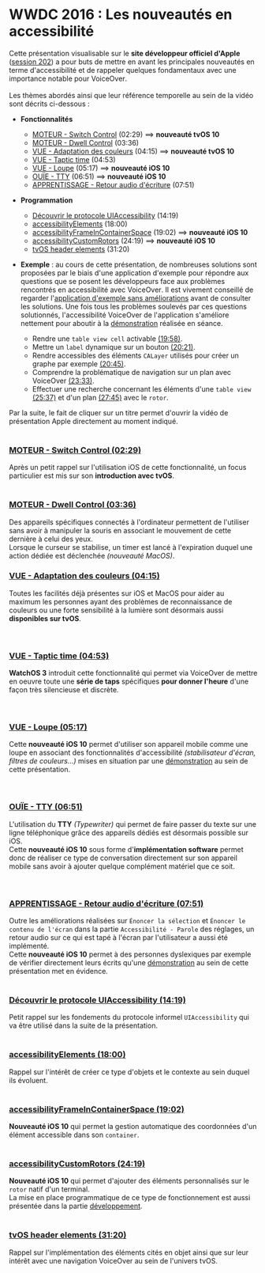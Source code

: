 # WWDC 2016 : Les nouveautés en accessibilité

<script>$(document).ready(function () {
    setBreadcrumb([{"label":"iOS", "url": "./criteria-ios.html"},
                   {"label":"WWDC", "url": "./criteria-ios-wwdc.html"},
                   {"label":"2016 - Les nouveautés en accessibilité"}
	]);
    addSubMenu([
        {"label":"Critères de conception","url":"criteria-ios-conception.html"}, 
        {"label":"Guide pour les développeurs","url":"criteria-ios-dev.html"},
        {"label":"VoiceOver","url":"lecteur-ecran-voiceover.html"},
        {"label":"WWDC","url":"criteria-ios-wwdc.html"},
        {"label":"Tests","url":"criteria-ios-test.html"}
    ]);
});</script>

<span data-menuitem="criteria-ios"></span>

Cette présentation visualisable sur le **site développeur officiel d'Apple** ([session 202](https://developer.apple.com/videos/play/wwdc2016/202/)) a pour buts de mettre en avant les principales nouveautés en terme d'accessibilité et de rappeler quelques fondamentaux avec une importance notable pour <span lang="en">VoiceOver</span>.
</br><img style="max-width: 700px; height: auto;" alt="" src="./images/iOSdev/wwdc16-202.png" />
</br></br>Les thèmes abordés ainsi que leur référence temporelle au sein de la vidéo sont décrits ci-dessous :

- **Fonctionnalités**
    - [MOTEUR - Switch Control](#SwitchControl) (02:29) ⟹ **nouveauté tvOS 10**
    - [MOTEUR - Dwell Control](#DwellControl) (03:36)
    - [VUE - Adaptation des couleurs](#DisplayAdjustments) (04:15) ⟹ **nouveauté tvOS 10**
    - [VUE - Taptic time](#TapticTime) (04:53)
    - [VUE - Loupe](#Magnifier) (05:17) ⟹ **nouveauté iOS 10**
    - [OUÏE - TTY](#SoftwareTTY) (06:51) ⟹ **nouveauté iOS 10**
    - [APPRENTISSAGE - Retour audio d'écriture](#EnhancedTypingFeedback) (07:51)

- **Programmation**
    - [Découvrir le protocole UIAccessibility](#UIAccessibilityProtocol) (14:19)
    - [accessibilityElements](#accessibilityElements) (18:00)
    - [accessibilityFrameInContainerSpace](#accessibilityFrameInContainerSpace) (19:02) ⟹ **nouveauté iOS 10**
    - [accessibilityCustomRotors](#accessibilityCustomRotors) (24:19) ⟹ **nouveauté iOS 10**
    - [tvOS header elements](#tvOS) (31:20)

- **Exemple** : au cours de cette présentation, de nombreuses solutions sont proposées par le biais d'une application d'exemple pour répondre aux questions que se posent les développeurs face aux problèmes rencontrés en accessibilité avec <span lang="en">VoiceOver</span>. Il est vivement conseillé de regarder l'[application d'exemple sans améliorations](https://developer.apple.com/videos/play/wwdc2016/202/?time=698) avant de consulter les solutions. Une fois tous les problèmes soulevés par ces questions solutionnés, l'accessibilité VoiceOver de l'application s'améliore nettement pour aboutir à la [démonstration](https://developer.apple.com/videos/play/wwdc2016/202/?time=1753) réalisée en séance.
    - Rendre une `table view cell` activable [(19:58)](https://developer.apple.com/videos/play/wwdc2016/202/?time=1198).
    - Mettre un `label` dynamique sur un bouton [(20:21)](https://developer.apple.com/videos/play/wwdc2016/202/?time=1221).
    - Rendre accessibles des éléments `CALayer` utilisés pour créer un graphe par exemple [(20:45)](https://developer.apple.com/videos/play/wwdc2016/202/?time=1245).
    - Comprendre la problématique de navigation sur un plan avec VoiceOver [(23:33)](https://developer.apple.com/videos/play/wwdc2016/202/?time=1413).
    - Effectuer une recherche concernant les éléments d'une `table view` [(25:37)](https://developer.apple.com/videos/play/wwdc2016/202/?time=1537) et d'un plan [(27:45)](https://developer.apple.com/videos/play/wwdc2016/202/?time=1665) avec le `rotor`.

Par la suite, le fait de cliquer sur un titre permet d'ouvrir la vidéo de présentation <span lang="en">Apple</span> directement au moment indiqué.
</br></br>
<a name="SwitchControl"></a>
### [MOTEUR - Switch Control (02:29)](https://developer.apple.com/videos/play/wwdc2016/202/?time=149)
Après un petit rappel sur l'utilisation iOS de cette fonctionnalité, un focus particulier est mis sur son **introduction avec tvOS**.
</br><img style="max-width: 700px; height: auto;" alt="" src="./images/iOSdev/wwdc16-202-SwitchControl.png" />
</br></br>
<a name="DwellControl"></a>
### [MOTEUR - Dwell Control (03:36)](https://developer.apple.com/videos/play/wwdc2016/202/?time=216)
Des appareils spécifiques connectés à l'ordinateur permettent de l'utiliser sans avoir à manipuler la souris en associant le mouvement de cette dernière à celui des yeux.
</br>Lorsque le curseur se stabilise, un timer est lancé à l'expiration duquel une action dédiée est déclenchée *(nouveauté MacOS)*. 
</br><img style="max-width: 700px; height: auto;" alt="" src="./images/iOSdev/wwdc16-202-DwellControl.png" />
<a name="DisplayAdjustments"></a>
### [VUE - Adaptation des couleurs (04:15)](https://developer.apple.com/videos/play/wwdc2016/202/?time=255)
Toutes les facilités déjà présentes sur iOS et MacOS pour aider au maximum les personnes ayant des problèmes de reconnaissance de couleurs ou une forte sensibilité à la lumière sont désormais aussi **disponibles sur tvOS**.
</br></br></br>
<a name="TapticTime"></a>
### [VUE - Taptic time (04:53)](https://developer.apple.com/videos/play/wwdc2016/202/?time=293)
**WatchOS 3** introduit cette fonctionnalité qui permet via VoiceOver de mettre en oeuvre toute une **série de taps** spécifiques **pour donner l'heure** d'une façon très silencieuse et discrète.
</br></br></br>
<a name="Magnifier"></a>
### [VUE - Loupe (05:17)](https://developer.apple.com/videos/play/wwdc2016/202/?time=317)
Cette **nouveauté iOS 10** permet d'utiliser son appareil mobile comme une loupe en associant des fonctionnalités d'accessibilité *(stabilisateur d'écran, filtres de couleurs...)* mises en situation par une [démonstration](https://developer.apple.com/videos/play/wwdc2016/202/?time=344) au sein de cette présentation.
</br></br></br>
<a name="SoftwareTTY"></a>
### [OUÏE - TTY (06:51)](https://developer.apple.com/videos/play/wwdc2016/202/?time=411)
L'utilisation du **TTY** *(Typewriter)* qui permet de faire passer du texte sur une ligne téléphonique grâce des appareils dédiés est désormais possible sur iOS.
</br>Cette **nouveauté iOS 10** sous forme d'**implémentation software** permet donc de réaliser ce type de conversation directement sur son appareil mobile sans avoir à ajouter quelque complément matériel que ce soit. 
</br></br></br>
<a name="EnhancedTypingFeedback"></a>
### [APPRENTISSAGE - Retour audio d'écriture (07:51)](https://developer.apple.com/videos/play/wwdc2016/202/?time=471)
Outre les améliorations réalisées sur `Énoncer la sélection` et `Énoncer le contenu de l'écran` dans la partie `Accessibilité - Parole` des réglages, un retour audio sur ce qui est tapé à l'écran par l'utilisateur a aussi été implémenté.
</br>Cette **nouveauté iOS 10** permet à des personnes dyslexiques par exemple de vérifier directement leurs écrits qu'une [démonstration](https://developer.apple.com/videos/play/wwdc2016/202/?time=496) au sein de cette présentation met en évidence.
</br></br>
<a name="UIAccessibilityProtocol"></a>
### [Découvrir le protocole UIAccessibility (14:19)](https://developer.apple.com/videos/play/wwdc2016/202/?time=859)
Petit rappel sur les fondements du protocole informel `UIAccessibility` qui va être utilisé dans la suite de la présentation.
</br><img style="max-width: 550px; height: auto;" alt="" src="./images/iOSdev/wwdc16-202-UIAccessibilityProtocol.png" />
</br></br>
<a name="accessibilityElements"></a>
### [accessibilityElements (18:00)](https://developer.apple.com/videos/play/wwdc2016/202/?time=1080)
Rappel sur l'intérêt de créer ce type d'objets et le contexte au sein duquel ils évoluent.
</br><img style="max-width: 575px; height: auto;" alt="" src="./images/iOSdev/wwdc16-202-accessibilityElements.png" />
</br></br>
<a name="accessibilityFrameInContainerSpace"></a>
### [accessibilityFrameInContainerSpace (19:02)](https://developer.apple.com/videos/play/wwdc2016/202/?time=1142)
**Nouveauté iOS 10** qui permet la gestion automatique des coordonnées d'un élément accessible dans son `container`.
</br><img style="max-width: 575px; height: auto;" alt="" src="./images/iOSdev/wwdc16-202-accessibilityFrameInContainerSpace.png" />
</br></br>
<a name="accessibilityCustomRotors"></a>
### [accessibilityCustomRotors (24:19)](https://developer.apple.com/videos/play/wwdc2016/202/?time=1459)
**Nouveauté iOS 10** qui permet d'ajouter des éléments personnalisés sur le `rotor` natif d'un terminal.
</br><img style="max-width: 775px; height: auto;" alt="" src="./images/iOSdev/wwdc16-202-accessibilityCustomRotors.png" />
</br>La mise en place programmatique de ce type de fonctionnement est aussi présentée dans la partie [développement](./criteria-ios-dev.html#rotor-personnalis-).
</br></br>
<a name="tvOS"></a>
### [tvOS header elements (31:20)](https://developer.apple.com/videos/play/wwdc2016/202/?time=1880)
Rappel sur l'implémentation des éléments cités en objet ainsi que sur leur intérêt avec une navigation VoiceOver au sein de l'univers tvOS.
</br><img style="max-width: 500px; height: auto;" alt="" src="./images/iOSdev/wwdc16-202-tvOS_1.png" />
</br><img style="max-width: 450px; height: auto;" alt="" src="./images/iOSdev/wwdc16-202-tvOS_2.png" />
</br></br>
<!--  This file is part of a11y-guidelines | Our vision of mobile & web accessibility guidelines and best practices, with valid/invalid examples.
 Copyright (C) 2016  Orange SA
 See the Creative Commons Legal Code Attribution-ShareAlike 3.0 Unported License for more details (LICENSE file). -->